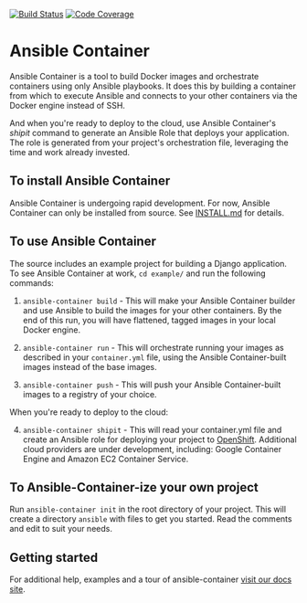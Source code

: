 [![Build Status](https://travis-ci.org/ansible/ansible-container.svg)](https://travis-ci.org/ansible/ansible-container)
[![Code Coverage](https://codecov.io/gh/ansible/ansible-container/coverage.svg)](https://codecov.io/gh/ansible/ansible-container)

# Ansible Container

Ansible Container is a tool to build Docker images and orchestrate containers 
using only Ansible playbooks. It does this by building a container from which
to execute Ansible and connects to your other containers via the Docker engine
instead of SSH.

And when you're ready to deploy to the cloud, use Ansible Container's *shipit* 
command to generate an Ansible Role that deploys your application. The role is 
generated from your project's orchestration file, leveraging the time
and work already invested.

## To install Ansible Container

Ansible Container is undergoing rapid development. For now, Ansible Container can only be installed from source. See [INSTALL.md](./INSTALL.md) for details.

## To use Ansible Container

The source includes an example project for building a Django application. To see Ansible Container at work, `cd example/` and run the following commands:

1. `ansible-container build` - This will make your Ansible Container builder and
use Ansible to build the images for your other containers. By the end of this
run, you will have flattened, tagged images in your local Docker engine.

2. `ansible-container run` - This will orchestrate running your images as described
in your `container.yml` file, using the Ansible Container-built images instead of
the base images.

3. `ansible-container push` - This will push your Ansible Container-built images to a
registry of your choice.

When you're ready to deploy to the cloud:

4. `ansible-container shipit` - This will read your container.yml file and create an Ansible
role for deploying your project to [OpenShift](https://www.openshift.org/). Additional cloud providers 
are under development, including: Google Container Engine and Amazon EC2 Container Service.

## To Ansible-Container-ize your own project

Run `ansible-container init` in the root directory of your project. This will create
a directory `ansible` with files to get you started. Read the comments and
edit to suit your needs.

## Getting started

For additional help, examples and a tour of ansible-container 
[visit our docs site](http://docs.ansible.com/ansible-container/).
